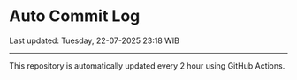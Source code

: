 # Auto Commit Log

Last updated: Tuesday, 22-07-2025 23:18 WIB

---

This repository is automatically updated every 2 hour using GitHub Actions.
